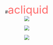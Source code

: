 <div align="center">

#<span style="color:#ff6b6b;font-family:'Courier New' ，monospace;font-size:2.5em;">acliquid</span>  
<img src="https://komarev.com/ghpvc/?username=xiaohuaye1&color=ff6b6b&style=flat-square"/>
<br/>
<p>
<img src="https://github-readme-stats.vercel.app/api?username=xiaohuaye1&theme=buefy&show_icons=true&hide_border=true" />
</p>
<p>
<img src="https://skillicons.dev/icons?i=js,html,css,react,python,git,vscode"/>
</p>
</div>



